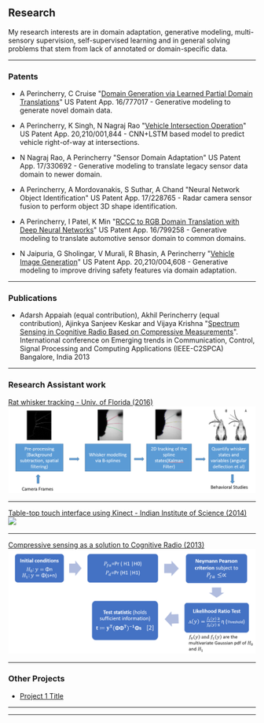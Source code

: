 ## Research

My research interests are in domain adaptation, generative modeling, multi-sensory supervision, self-supervised learning and in general solving problems that stem from lack of annotated or domain-specific data. 

---

### Patents

* A Perincherry, C Cruise "[Domain Generation via Learned Partial Domain Translations](https://patentimages.storage.googleapis.com/4c/dc/38/0864e86159bf31/US20210241030A1.pdf)" US Patent App. 16/777017 - Generative modeling to generate novel domain data.

* A Perincherry, K Singh, N Nagraj Rao "[Vehicle Intersection Operation](https://patentimages.storage.googleapis.com/00/8a/78/28372e1d078441/US20210001844A1.pdf)" US Patent App. 20,210/001,844 - CNN+LSTM based model to predict vehicle right-of-way at intersections.

* N Nagraj Rao, A Perincherry "Sensor Domain Adaptation" US Patent App. 17/330692 - Generative modeling to translate legacy sensor data domain to newer domain.

* A Perincherry, A Mordovanakis, S Suthar, A Chand "Neural Network Object Identification" US Patent App. 17/228765 - Radar camera sensor fusion to perform object 3D shape identification.

* A Perincherry, I Patel, K Min "[RCCC to RGB Domain Translation with Deep Neural Networks](https://patents.google.com/patent/US11068749B1/en)" US Patent App. 16/799258 - Generative modeling to translate automotive sensor domain to common domains.

* N Jaipuria, G Sholingar, V Murali, R Bhasin, A Perincherry "[Vehicle Image Generation](https://patentimages.storage.googleapis.com/4f/2f/9b/444567b4ea8a58/US20210004608A1.pdf)" US Patent App. 20,210/004,608 - Generative modeling to improve driving safety features via domain adaptation.

---

### Publications

* Adarsh Appaiah (equal contribution), Akhil Perincherry (equal contribution), Ajinkya Sanjeev Keskar and Vijaya Krishna "[Spectrum Sensing in Cognitive Radio Based
on Compressive Measurements](https://ieeexplore.ieee.org/abstract/document/6749450)". International conference on Emerging trends in Communication, Control, Signal Processing and
Computing Applications (IEEE-C2SPCA) Bangalore, India 2013

---

### Research Assistant work

[Rat whisker tracking - Univ. of Florida (2016)](/whiskerTracking.md)
<img src="images/Whisker_1.PNG?raw=true"/>

---
[Table-top touch interface using Kinect - Indian Institute of Science (2014)](/touchHyperlink.md)
<img src="images/cvai_video1.gif?raw=true"/>

---
[Compressive sensing as a solution to Cognitive Radio (2013)](/compressiveSensing.md)
<img src="images/CS_3.PNG?raw=true"/>

---

### Other Projects

- [Project 1 Title](http://example.com/)

---




---
<p style="font-size:11px"></p>
